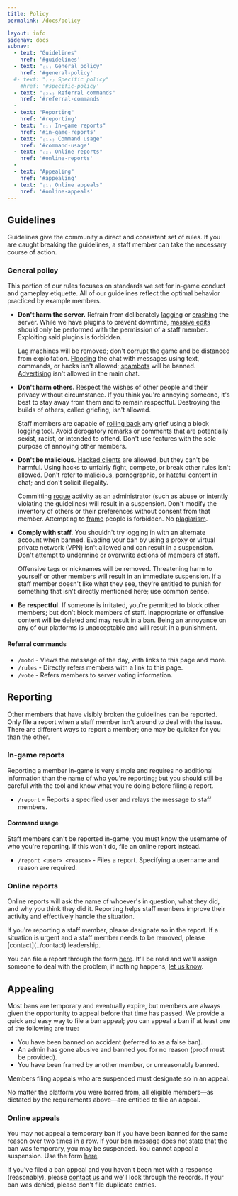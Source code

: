 ```yaml
---
title: Policy
permalink: /docs/policy

layout: info
sidenav: docs
subnav:
  - text: "Guidelines"
    href: '#guidelines'
  - text: "₍₁₎ General policy"
    href: '#general-policy'
  #- text: "₍₂₎ Specific policy"
    #href: '#specific-policy'
  - text: "₍₂ₐ₎ Referral commands"
    href: '#referral-commands'
  -
  - text: "Reporting"
    href: '#reporting'
  - text: "₍₁₎ In-game reports"
    href: '#in-game-reports'
  - text: "₍₁ₐ₎ Command usage"
    href: '#command-usage'
  - text: "₍₂₎ Online reports"
    href: '#online-reports'
  -
  - text: "Appealing"
    href: '#appealing'
  - text: "₍₁₎ Online appeals"
    href: '#online-appeals'
---
```


## Guidelines
Guidelines give the community a direct and consistent set of rules. If you are caught breaking the guidelines, a staff member can take the necessary course of action.

### General policy
This portion of our rules focuses on standards we set for in-game conduct and gameplay etiquette. All of our guidelines reflect the optimal behavior practiced by example members.

 * **Don't harm the server.** Refrain from deliberately [lagging](https://www.spigotmc.org/wiki/lag-types-and-how-to-fix-them/) or [crashing](https://minecraft.gamepedia.com/Crash) the server. While we have plugins to prevent downtime, [massive edits](http://wiki.sk89q.com/wiki/WorldEdit/Region_operations) should only be performed with the permission of a staff member. Exploiting said plugins is forbidden.

   Lag machines will be removed; don't [corrupt](https://en.wikipedia.org/wiki/Data_corruption) the game and be distanced from exploitation. [Flooding](https://en.wikipedia.org/wiki/IRC_flood) the chat with messages using text, commands, or hacks isn't allowed; [spambots](https://en.wikipedia.org/wiki/Spambot) will be banned. [Advertising](https://en.wikipedia.org/wiki/Advertising) isn't allowed in the main chat.

 * **Don't harm others.** Respect the wishes of other people and their privacy without circumstance. If you think you're annoying someone, it's best to stay away from them and to remain respectful. Destroying the builds of others, called griefing, isn't allowed.

   Staff members are capable of [rolling back](../docs/management) any grief using a block logging tool. Avoid derogatory remarks or comments that are potentially sexist, racist, or intended to offend. Don't use features with the sole purpose of annoying other members.

 * **Don't be malicious.** [Hacked clients](http://wiki.vg/Client_List) are allowed, but they can't be harmful. Using hacks to unfairly fight, compete, or break other rules isn't allowed. Don't refer to [malicious](https://en.wikipedia.org/wiki/Malware), pornographic, or [hateful](https://en.wikipedia.org/wiki/Hate_speech) content in chat; and don't solicit illegality.

   Committing [rogue](https://www.merriam-webster.com/words-at-play/were-going-rogue) activity as an administrator (such as abuse or intently violating the guidelines) will result in a suspension. Don't modify the inventory of others or their preferences without consent from that member. Attempting to [frame](https://en.wikipedia.org/wiki/Frameup) people is forbidden. No [plagiarism](https://en.wikipedia.org/wiki/Plagiarism).

 * **Comply with staff.** You shouldn't try logging in with an alternate account when banned. Evading your ban by using a proxy or virtual private network (VPN) isn't allowed and can result in a suspension. Don't attempt to undermine or overwrite actions of members of staff.

   Offensive tags or nicknames will be removed. Threatening harm to yourself or other members will result in an immediate suspension. If a staff member doesn't like what they see, they're entitled to punish for something that isn't directly mentioned here; use common sense.

 * **Be respectful.** If someone is irritated, you're permitted to block other members; but don't block members of staff. Inappropriate or offensive content will be deleted and may result in a ban. Being an annoyance on any of our platforms is unacceptable and will result in a punishment.

<!--
### Specific policy
We also prefer to maintain the freedom of speech on our forum, but regulation is necessary.
These guidelines also apply to the guild and other resources.

 * **Control your account.** The account you create and keep secure is your responsibility. Don't let others have access to your account; change your password regularly and practice high [security](https://shadow.ga/docs/2/d-security/). If an alternate account acts up, your main account will also be sanctioned.

   Members should notify an Executive or higher before making another account if they intend to do so. Anything that violates the United States law may be relayed to the appropriate authorities; we are based in the U.S. and work within its laws.

If you see anything with our name that's violating the posted guidelines or practices, it isn't us.
You can find out more about this matter [here](https://shadow.ga/docs/2/d-security/#watching-your-back). -->

#### Referral commands
 * `/motd` - Views the message of the day, with links to this page and more.
 * `/rules` - Directly refers members with a link to this page.
 * `/vote` - Refers members to server voting information.

## Reporting
Other members that have visibly broken the guidelines can be reported. Only file a report when a staff member isn't around to deal with the issue. There are different ways to report a member; one may be quicker for you than the other.

### In-game reports
Reporting a member in-game is very simple and requires no additional information than the name of who you're reporting; but you should still be careful with the tool and know what you're doing before filing a report.

 * `/report` - Reports a specified user and relays the message to staff members.

#### Command usage

<div class="usa-alert usa-alert-info" >
  <div class="usa-alert-body">
    <p class="usa-alert-text">Staff members can't be reported in-game; you must know the username of who you're reporting. <!--All filed reports are archived. -->If this won't do, file an online report instead.</p>
  </div>
</div>

 * `/report <user> <reason>` - Files a report. Specifying a username and reason are required.

### Online reports
Online reports will ask the name of whoever's in question, what they did, and why you think they did it. Reporting helps staff members improve their activity and effectively handle the situation.

<div class="usa-alert usa-alert-info" >
  <div class="usa-alert-body">
    <p class="usa-alert-text">If you're reporting a staff member, please designate so in the report. If a situation is urgent and a staff member needs to be removed, please [contact](../contact) leadership.</p>
  </div>
</div>

You can file a report through the form [here](../report). It'll be read and we'll assign someone to deal with the problem; if nothing happens, [let us know](../contact).

## Appealing
Most bans are temporary and eventually expire, but members are always given the opportunity to appeal before that time has passed. We provide a quick and easy way to file a ban appeal; you can appeal a ban if at least one of the following are true:

 * You have been banned on accident (referred to as a false ban).
 * An admin has gone abusive and banned you for no reason (proof must be provided).
 * You have been framed by another member, or unreasonably banned.

 <div class="usa-alert usa-alert-info" >
   <div class="usa-alert-body">
     <p class="usa-alert-text">Members filing appeals who are suspended must designate so in an appeal.</p>
   </div>
 </div>

No matter the platform you were barred from, all eligible members—as dictated by the requirements above—are entitled to file an appeal.

### Online appeals
You may not appeal a temporary ban if you have been banned for the same reason over two times in a row. If your ban message does not state that the ban was temporary, you may be suspended. You cannot appeal a suspension. Use the form [here](../appeal).

If you've filed a ban appeal and you haven't been met with a response (reasonably), please [contact us](../contact) and we'll look through the records. If your ban was denied, please don't file duplicate entries.
